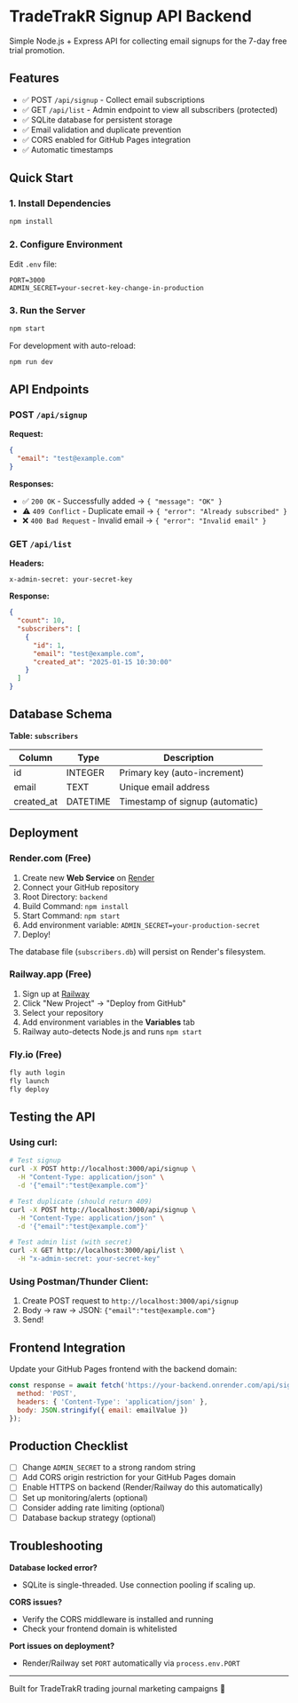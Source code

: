 # TradeTrakR Signup API Backend

Simple Node.js + Express API for collecting email signups for the 7-day free trial promotion.

## Features

- ✅ POST `/api/signup` - Collect email subscriptions
- ✅ GET `/api/list` - Admin endpoint to view all subscribers (protected)
- ✅ SQLite database for persistent storage
- ✅ Email validation and duplicate prevention
- ✅ CORS enabled for GitHub Pages integration
- ✅ Automatic timestamps

## Quick Start

### 1. Install Dependencies

```bash
npm install
```

### 2. Configure Environment

Edit `.env` file:

```env
PORT=3000
ADMIN_SECRET=your-secret-key-change-in-production
```

### 3. Run the Server

```bash
npm start
```

For development with auto-reload:

```bash
npm run dev
```

## API Endpoints

### POST `/api/signup`

**Request:**
```json
{
  "email": "test@example.com"
}
```

**Responses:**
- ✅ `200 OK` - Successfully added → `{ "message": "OK" }`
- ⚠️ `409 Conflict` - Duplicate email → `{ "error": "Already subscribed" }`
- ❌ `400 Bad Request` - Invalid email → `{ "error": "Invalid email" }`

### GET `/api/list`

**Headers:**
```
x-admin-secret: your-secret-key
```

**Response:**
```json
{
  "count": 10,
  "subscribers": [
    {
      "id": 1,
      "email": "test@example.com",
      "created_at": "2025-01-15 10:30:00"
    }
  ]
}
```

## Database Schema

**Table: `subscribers`**

| Column     | Type     | Description                      |
|------------|----------|----------------------------------|
| id         | INTEGER  | Primary key (auto-increment)     |
| email      | TEXT     | Unique email address             |
| created_at | DATETIME | Timestamp of signup (automatic)  |

## Deployment

### Render.com (Free)

1. Create new **Web Service** on [Render](https://render.com)
2. Connect your GitHub repository
3. Root Directory: `backend`
4. Build Command: `npm install`
5. Start Command: `npm start`
6. Add environment variable: `ADMIN_SECRET=your-production-secret`
7. Deploy!

The database file (`subscribers.db`) will persist on Render's filesystem.

### Railway.app (Free)

1. Sign up at [Railway](https://railway.app)
2. Click "New Project" → "Deploy from GitHub"
3. Select your repository
4. Add environment variables in the **Variables** tab
5. Railway auto-detects Node.js and runs `npm start`

### Fly.io (Free)

```bash
fly auth login
fly launch
fly deploy
```

## Testing the API

### Using curl:

```bash
# Test signup
curl -X POST http://localhost:3000/api/signup \
  -H "Content-Type: application/json" \
  -d '{"email":"test@example.com"}'

# Test duplicate (should return 409)
curl -X POST http://localhost:3000/api/signup \
  -H "Content-Type: application/json" \
  -d '{"email":"test@example.com"}'

# Test admin list (with secret)
curl -X GET http://localhost:3000/api/list \
  -H "x-admin-secret: your-secret-key"
```

### Using Postman/Thunder Client:

1. Create POST request to `http://localhost:3000/api/signup`
2. Body → raw → JSON: `{"email":"test@example.com"}`
3. Send!

## Frontend Integration

Update your GitHub Pages frontend with the backend domain:

```javascript
const response = await fetch('https://your-backend.onrender.com/api/signup', {
  method: 'POST',
  headers: { 'Content-Type': 'application/json' },
  body: JSON.stringify({ email: emailValue })
});
```

## Production Checklist

- [ ] Change `ADMIN_SECRET` to a strong random string
- [ ] Add CORS origin restriction for your GitHub Pages domain
- [ ] Enable HTTPS on backend (Render/Railway do this automatically)
- [ ] Set up monitoring/alerts (optional)
- [ ] Consider adding rate limiting (optional)
- [ ] Database backup strategy (optional)

## Troubleshooting

**Database locked error?**
- SQLite is single-threaded. Use connection pooling if scaling up.

**CORS issues?**
- Verify the CORS middleware is installed and running
- Check your frontend domain is whitelisted

**Port issues on deployment?**
- Render/Railway set `PORT` automatically via `process.env.PORT`

---

Built for TradeTrakR trading journal marketing campaigns 🚀

